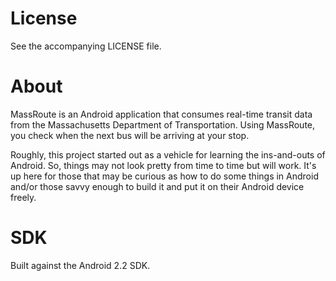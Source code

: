 # License

See the accompanying LICENSE file.

# About

MassRoute is an Android application that consumes real-time transit data from the Massachusetts Department of Transportation. 
Using MassRoute, you check when the next bus will be arriving at your stop.

Roughly, this project started out as a vehicle for learning the ins-and-outs of Android. So, things may not look pretty from time to time but will work. It's up here for those that may be curious as how to do some things in Android and/or those savvy enough to build it and put it on their Android device freely.

# SDK

Built against the Android 2.2 SDK.